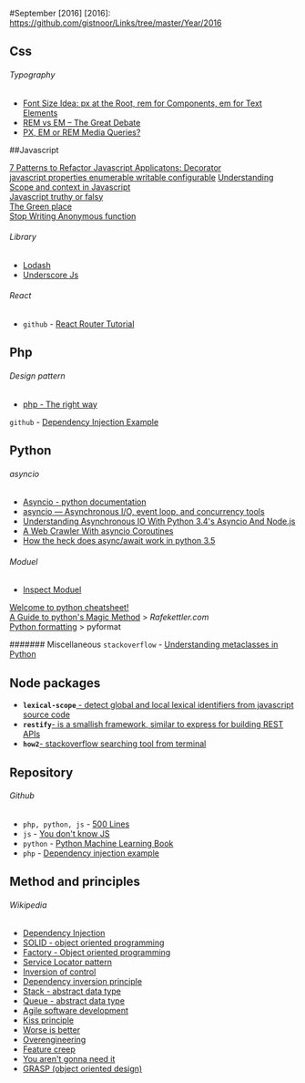 #September [2016]
[2016]: https://github.com/gistnoor/Links/tree/master/Year/2016

## Css
###### Typography
* [Font Size Idea: px at the Root, rem for Components, em for Text Elements](https://css-tricks.com/rems-ems/)
* [REM vs EM – The Great Debate](https://zellwk.com/blog/rem-vs-em/)
* [PX, EM or REM Media Queries?](https://zellwk.com/blog/media-query-units/)

##Javascript

[7 Patterns to Refactor Javascript Applicatons: Decorator](http://crushlovely.com/journal/7-patterns-to-refactor-javascript-applications-decorators/)  
[javascript properties enumerable writable configurable](http://arqex.com/967/javascript-properties-enumerable-writable-configurable)
[Understanding Scope and context in Javascript](http://ryanmorr.com/understanding-scope-and-context-in-javascript)  
[Javascript truthy or falsy](http://james.padolsey.com/javascript/truthy-falsey/)  
[The Green place](http://eli.thegreenplace.net/archives/all)  
[Stop Writing Anonymous function](https://stijndewitt.com/2013/12/02/stop-writing-anonymous-functions/)
###### Library  
* [Lodash](https://lodash.com/)
* [Underscore Js](http://underscorejs.org/)


###### React
* `github` - [React Router Tutorial](https://github.com/reactjs/react-router-tutorial)


## Php
###### Design pattern
* [php - The right way](http://www.phptherightway.com/pages/Design-Patterns.html)
  
`github` - [Dependency Injection Example](https://github.com/daylerees/dependency-injection-example)


## Python
###### asyncio
* [Asyncio - python documentation](https://docs.python.org/3/library/asyncio-eventloop.html)
* [asyncio — Asynchronous I/O, event loop, and concurrency tools](https://pymotw.com/3/asyncio/)
* [Understanding Asynchronous IO With Python 3.4's Asyncio And Node.js](http://sahandsaba.com/understanding-asyncio-node-js-python-3-4.html)
* [A Web Crawler With asyncio Coroutines](http://aosabook.org/en/500L/a-web-crawler-with-asyncio-coroutines.html)
* [How the heck does async/await work in python 3.5](http://www.snarky.ca/how-the-heck-does-async-await-work-in-python-3-5)  
   
###### Moduel
* [Inspect Moduel](https://pymotw.com/2/inspect/)

[Welcome to python cheatsheet!](https://www.pythonsheets.com/)   
[A Guide to python's Magic Method](http://www.rafekettler.com/magicmethods.htm) > _Rafekettler.com_  
[Python formatting](https://pyformat.info/) > pyformat

####### Miscellaneous
`stackoverflow` - [Understanding metaclasses in Python](http://stackoverflow.com/questions/100003/what-is-a-metaclass-in-python)

## Node packages
* **`lexical-scope`**[ - detect global and local lexical identifiers from javascript source code](https://www.npmjs.com/package/lexical-scope)  
* **`restify`**[- is a smallish framework, similar to express for building REST APIs](http://restify.com/)  
* **`how2`**[- stackoverflow searching tool from terminal](https://www.npmjs.com/package/how2)

## Repository
###### Github
* `php, python, js` - [500 Lines](https://github.com/aosabook/500lines/)
* `js` - [You don't know JS](https://github.com/getify/You-Dont-Know-JS)
* `python` - [Python Machine Learning Book](https://github.com/rasbt/python-machine-learning-book)
* `php` - [Dependency injection example](https://github.com/daylerees/dependency-injection-example)

## Method and principles
###### Wikipedia
* [Dependency Injection](https://en.wikipedia.org/wiki/Dependency_injection)
* [SOLID - object oriented programming](https://en.wikipedia.org/wiki/SOLID_(object-oriented_design))
* [Factory - Object oriented programming](https://en.wikipedia.org/wiki/Factory_(object-oriented_programming))
* [Service Locator pattern](https://en.wikipedia.org/wiki/Service_locator_pattern)
* [Inversion of control](https://en.wikipedia.org/wiki/Inversion_of_control)  
* [Dependency inversion principle](https://en.wikipedia.org/wiki/Dependency_inversion_principle)  
* [Stack - abstract data type](https://en.wikipedia.org/wiki/Stack_(abstract_data_type))
* [Queue - abstract data type](https://en.wikipedia.org/wiki/Queue_(abstract_data_type))  
* [Agile software development](https://en.wikipedia.org/wiki/Agile_software_development)
* [Kiss principle](https://en.wikipedia.org/wiki/KISS_principle)
* [Worse is better](https://en.wikipedia.org/wiki/Worse_is_better)
* [Overengineering](https://en.wikipedia.org/wiki/Overengineering)
* [Feature creep](https://en.wikipedia.org/wiki/Feature_creep)
* [You aren't gonna need it](https://en.wikipedia.org/wiki/You_aren%27t_gonna_need_it)
* [GRASP (object oriented design)](https://en.wikipedia.org/wiki/GRASP_(object-oriented_design))
